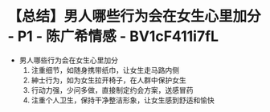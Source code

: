 # 【总结】男人哪些行为会在女生心里加分 - P1 - 陈广希情感 - BV1cF411i7fL

-   男人哪些行为会在女生心里加分
    1.  注重细节，如随身携带纸巾，让女生走马路内侧
    2.  紳士行为，如为女生拉开椅子，在人群中保护女生
    3.  行动力强，少问多做，直接制定约会方案，送感冒药
    4.  注重个人卫生，保持干净整洁形象，让女生感到舒适和愉快